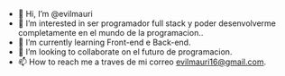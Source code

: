 - 👋 Hi, I’m @evilmauri
- 👀 I’m interested in ser programador full stack y poder desenvolverme completamente en el mundo de la programacion..
- 🌱 I’m currently learning  Front-end e Back-end.
- 💞️ I’m looking to collaborate on  el futuro de programacion.
- 📫 How to reach me  a traves de mi correo evilmauri16@gmail.com.

<!---
evilmauri/evilmauri is a ✨ special ✨ repository because its `README.md` (this file) appears on your GitHub profile.
You can click the Preview link to take a look at your changes.
--->
